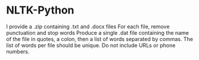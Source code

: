 # NLTK-Python
I provide a .zip containing .txt and .docx files  For each file, remove punctuation and stop words  Produce a single .dat file containing the name of the file in quotes, a colon, then a list of words separated by commas. The list of words per file should be unique. Do not include URLs or phone numbers.

